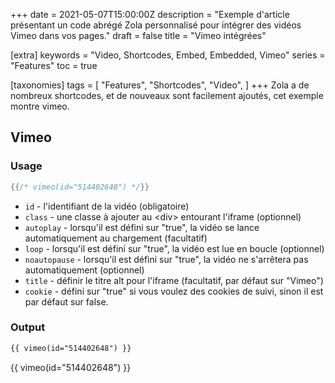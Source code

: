 +++
date = 2021-05-07T15:00:00Z
description = "Exemple d'article présentant un code abrégé Zola personnalisé pour intégrer des vidéos Vimeo dans vos pages."
draft = false
title = "Vimeo intégrées"

[extra]
keywords = "Video, Shortcodes, Embed, Embedded, Vimeo"
series = "Features"
toc = true

[taxonomies]
tags = [
    "Features",
    "Shortcodes",
    "Video",
]
+++
Zola a de nombreux shortcodes, et de nouveaux sont facilement ajoutés, cet exemple montre vimeo.

<!-- more -->

## Vimeo

### Usage

```rs
{{/* vimeo(id="514402648") */}}
```

- `id` - l'identifiant de la vidéo (obligatoire)
- `class` - une classe à ajouter au &lt;div&gt; entourant l'iframe (optionnel)
- `autoplay` - lorsqu'il est défini sur "true", la vidéo se lance automatiquement au chargement (facultatif)
- `loop` - lorsqu'il est défini sur "true", la vidéo est lue en boucle (optionnel)
- `noautopause` - lorsqu'il est défini sur "true", la vidéo ne s'arrêtera pas automatiquement (optionnel)
- `title` - définir le titre alt pour l'iframe (facultatif, par défaut sur "Vimeo")
- `cookie` - défini sur "true" si vous voulez des cookies de suivi, sinon il est par défaut sur false.

### Output

```html
{{ vimeo(id="514402648") }}
```

{{ vimeo(id="514402648") }}
